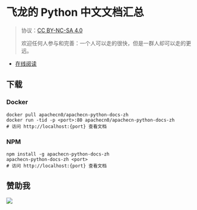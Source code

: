 # 飞龙的 Python 中文文档汇总

> 协议：[CC BY-NC-SA 4.0](http://creativecommons.org/licenses/by-nc-sa/4.0/)
> 
> 欢迎任何人参与和完善：一个人可以走的很快，但是一群人却可以走的更远。

* [在线阅读](https://pydoc.apachecn.org)
## 下载

### Docker

```
docker pull apachecn0/apachecn-python-docs-zh
docker run -tid -p <port>:80 apachecn0/apachecn-python-docs-zh
# 访问 http://localhost:{port} 查看文档
```

### NPM

```
npm install -g apachecn-python-docs-zh
apachecn-python-docs-zh <port>
# 访问 http://localhost:{port} 查看文档
```

## 赞助我

![](https://img-blog.csdnimg.cn/20200112005920729.png)
